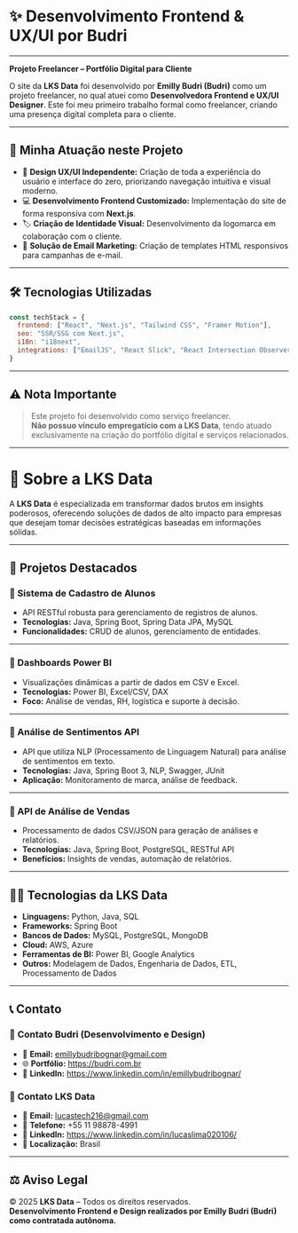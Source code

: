 # ✨ Desenvolvimento Frontend & UX/UI por Budri

---

**Projeto Freelancer – Portfólio Digital para Cliente**

O site da **LKS Data** foi desenvolvido por **Emilly Budri (Budri)** como um projeto freelancer, no qual atuei como **Desenvolvedora Frontend e UX/UI Designer**. Este foi meu primeiro trabalho formal como freelancer, criando uma presença digital completa para o cliente.

---

## 🔹 Minha Atuação neste Projeto

- 🎨 **Design UX/UI Independente:** Criação de toda a experiência do usuário e interface do zero, priorizando navegação intuitiva e visual moderno.
- 💻 **Desenvolvimento Frontend Customizado:** Implementação do site de forma responsiva com **Next.js**.
- 🏷️ **Criação de Identidade Visual:** Desenvolvimento da logomarca em colaboração com o cliente.
- 📧 **Solução de Email Marketing:** Criação de templates HTML responsivos para campanhas de e-mail.

---

## 🛠 Tecnologias Utilizadas

```javascript
const techStack = {
  frontend: ["React", "Next.js", "Tailwind CSS", "Framer Motion"],
  seo: "SSR/SSG com Next.js",
  i18n: "i18next",
  integrations: ["EmailJS", "React Slick", "React Intersection Observer"]
}
```

---

## ⚠️ Nota Importante

> Este projeto foi desenvolvido como serviço freelancer.  
> **Não possuo vínculo empregatício com a LKS Data**, tendo atuado exclusivamente na criação do portfólio digital e serviços relacionados.

---

# 🚀 Sobre a LKS Data

A **LKS Data** é especializada em transformar dados brutos em insights poderosos, oferecendo soluções de dados de alto impacto para empresas que desejam tomar decisões estratégicas baseadas em informações sólidas.

---

## 🌟 Projetos Destacados

### 🔸 Sistema de Cadastro de Alunos
- API RESTful robusta para gerenciamento de registros de alunos.
- **Tecnologias:** Java, Spring Boot, Spring Data JPA, MySQL
- **Funcionalidades:** CRUD de alunos, gerenciamento de entidades.

---

### 🔸 Dashboards Power BI
- Visualizações dinâmicas a partir de dados em CSV e Excel.
- **Tecnologias:** Power BI, Excel/CSV, DAX
- **Foco:** Análise de vendas, RH, logística e suporte à decisão.

---

### 🔸 Análise de Sentimentos API
- API que utiliza NLP (Processamento de Linguagem Natural) para análise de sentimentos em texto.
- **Tecnologias:** Java, Spring Boot 3, NLP, Swagger, JUnit
- **Aplicação:** Monitoramento de marca, análise de feedback.

---

### 🔸 API de Análise de Vendas
- Processamento de dados CSV/JSON para geração de análises e relatórios.
- **Tecnologias:** Java, Spring Boot, PostgreSQL, RESTful API
- **Benefícios:** Insights de vendas, automação de relatórios.

---

## 👨‍💻 Tecnologias da LKS Data

- **Linguagens:** Python, Java, SQL
- **Frameworks:** Spring Boot
- **Bancos de Dados:** MySQL, PostgreSQL, MongoDB
- **Cloud:** AWS, Azure
- **Ferramentas de BI:** Power BI, Google Analytics
- **Outros:** Modelagem de Dados, Engenharia de Dados, ETL, Processamento de Dados

---

## 📞 Contato

### 🔹 **Contato Budri (Desenvolvimento e Design)**
- 📧 **Email:** emillybudribognar@gmail.com  
- 🌐 **Portfólio:** https://budri.com.br  
- 💼 **LinkedIn:** https://www.linkedin.com/in/emillybudribognar/  

### 🔹 **Contato LKS Data**
- 📧 **Email:** lucastech216@gmail.com  
- 📱 **Telefone:** +55 11 98878-4991  
- 🔗 **LinkedIn:** https://www.linkedin.com/in/lucaslima020106/ 
- 📍 **Localização:** Brasil  

---

## ⚖️ Aviso Legal

© 2025 **LKS Data** – Todos os direitos reservados.  
**Desenvolvimento Frontend e Design realizados por Emilly Budri (Budri) como contratada autônoma.**
